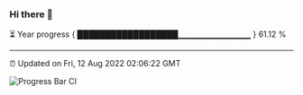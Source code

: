 ### Hi there 👋

⏳ Year progress { ██████████████████▁▁▁▁▁▁▁▁▁▁▁▁ } 61.12 %

---

⏰ Updated on Fri, 12 Aug 2022 02:06:22 GMT

![Progress Bar CI](https://github.com/ZhaoGui/ZhaoGui/workflows/Progress%20Bar%20CI/badge.svg)
